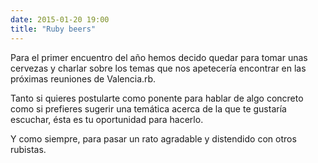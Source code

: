 ```yaml
---
date: 2015-01-20 19:00
title: "Ruby beers"
---
```


Para el primer encuentro del año hemos decido quedar para tomar unas cervezas y charlar sobre los temas que nos apetecería encontrar en las próximas reuniones de Valencia.rb.

Tanto si quieres postularte como ponente para hablar de algo concreto como si prefieres sugerir una temática acerca de la que te gustaría escuchar, ésta es tu oportunidad para hacerlo.

Y como siempre, para pasar un rato agradable y distendido con otros rubistas.
